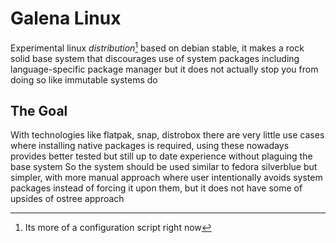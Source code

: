 # Galena Linux
Experimental linux *distribution*[^1] based on debian stable, it makes a rock solid base system that discourages use of system packages including language-specific package manager but it does not actually stop you from doing so like immutable systems do

[^1]: Its more of a configuration script right now

## The Goal
With technologies like flatpak, snap, distrobox there are very little use cases where installing native packages is required, using these nowadays provides better tested but still up to date experience without plaguing the base system
So the system should be used similar to fedora silverblue but simpler, with more manual approach where user intentionally avoids system packages instead of forcing it upon them, but it does not have some of upsides of ostree approach

